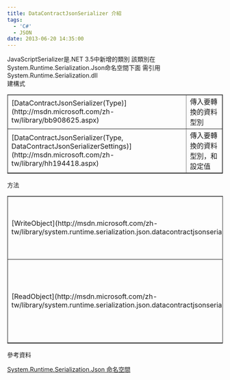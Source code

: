 ```yaml
---
title: DataContractJsonSerializer 介紹
tags:
  - 'C#'
  - JSON
date: 2013-06-20 14:35:00
---
```


<div>JavaScriptSerializer是.NET 3.5中新增的類別
該類別在System.Runtime.Serialization.Json命名空間下面
需引用System.Runtime.Serialization.dll</div><div>建構式 </div><div><table border="1" cellpadding="3" cellspacing="1">                <tbody><tr>                        <td>[DataContractJsonSerializer(Type)](http://msdn.microsoft.com/zh-tw/library/bb908625.aspx)</td>                        <td>傳入要轉換的資料型別</td>                    </tr><tr>                        <td>[DataContractJsonSerializer(Type, DataContractJsonSerializerSettings)](http://msdn.microsoft.com/zh-tw/library/hh194418.aspx)</td>                        <td>傳入要轉換的資料型別，和設定值</td>                    </tr></tbody>            </table></div>
<div>方法 </div><div><table border="1" cellpadding="3" cellspacing="1">                <tbody><tr>                        <td>[WriteObject](http://msdn.microsoft.com/zh-tw/library/system.runtime.serialization.json.datacontractjsonserializer.writeobject.aspx)
</td>                        <td>將物件序列化成JSON字串</td>                    </tr><tr>                        <td>[ReadObject](http://msdn.microsoft.com/zh-tw/library/system.runtime.serialization.json.datacontractjsonserializer.readobject.aspx)
</td>                        <td>將JSON字串反序列化成指定的物件</td>                    </tr></tbody>            </table></div>
<div>參考資料

[System.Runtime.Serialization.Json 命名空間](http://msdn.microsoft.com/zh-tw/library/system.runtime.serialization.json.aspx)</div>